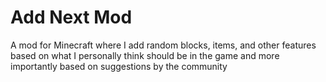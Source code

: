 Add Next Mod
============

A mod for Minecraft where I add random blocks, items, and other features based on what I personally think should be in the game and more importantly based on suggestions by the community
